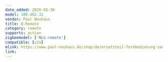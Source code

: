 ```yaml
---
date_added: 2020-05-30
model: 100.462.31
vendor: Paul Neuhaus 
title: Q-Remote
category: remote
supports: action
zigbeemodel: ['NLG-remote']
compatible: [z2m]
mlink: https://www.paul-neuhaus.de/shop/de/ersatzteil-fernbedienung-sender-100-462-31.html
link: 
---
```

